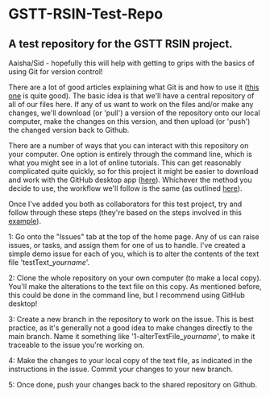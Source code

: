 # GSTT-RSIN-Test-Repo
## A test repository for the GSTT RSIN project.

Aaisha/Sid - hopefully this will help with getting to grips with the basics of using Git for version control!

There are a lot of good articles explaining what Git is and how to use it ([this one](https://kinsta.com/knowledgebase/what-is-github/) is quite good). The basic idea is that we'll have a central repository of all of our files here. If any of us want to work on the files and/or make any changes, we'll download (or 'pull') a version of the repository onto our local computer, make the changes on this version, and then upload (or 'push') the changed version back to Github. 

There are a number of ways that you can interact with this repository on your computer. One option is entirely through the command line, which is what you might see in a lot of online tutorials. This can get reasonably complicated quite quickly, so for this project it might be easier to download and work with the GitHub desktop app ([here](https://docs.github.com/en/desktop/overview/getting-started-with-github-desktop)). Whichever the method you decide to use, the workflow we'll follow is the same (as outlined [here](https://docs.github.com/en/get-started/using-github/github-flow)).

Once I've added you both as collaborators for this test project, try and follow through these steps (they're based on the steps involved in this [example](https://www.freecodecamp.org/news/how-to-use-git-and-github-in-a-team-like-a-pro/)).

1: Go onto the "Issues" tab at the top of the home page. Any of us can raise issues, or tasks, and assign them for one of us to handle. I've created a simple demo issue for each of you, which is to alter the contents of the text file 'testText_*yourname*'.

2: Clone the whole repository on your own computer (to make a local copy). You'll make the alterations to the text file on this copy. As mentioned before, this could be done in the command line, but I recommend using GitHub desktop!

3: Create a new branch in the repository to work on the issue. This is best practice, as it's generally not a good idea to make changes directly to the main branch. Name it something like '1-alterTextFile_*yourname*', to make it traceable to the issue you're working on.

4: Make the changes to your local copy of the text file, as indicated in the instructions in the issue. Commit your changes to your new branch.

5: Once done, push your changes back to the shared repository on Github.
